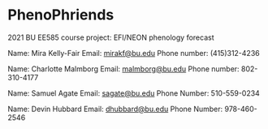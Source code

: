 # PhenoPhriends
2021 BU EE585 course project: EFI/NEON phenology forecast


Name: Mira Kelly-Fair
Email: mirakf@bu.edu
Phone number: (415)312-4236

Name: Charlotte Malmborg
Email: malmborg@bu.edu
Phone number: 802-310-4177

Name: Samuel Agate 
Email: sagate@bu.edu
Phone Number: 510-559-0234

Name: Devin Hubbard
Email: dhubbard@bu.edu
Phone Number: 978-460-2546

